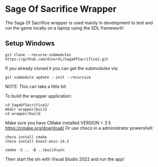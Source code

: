
# Sage Of Sacrifice Wrapper

The Saga Of Sacrifice wrapper is used mainly in development to test and run the game locally on a laptop using the SDL framework!

## Setup Windows

```shell
git clone --recurse-submodules https://github.com/dinordi/SagaOfSacrifice2.git
```

If you already cloned it you can get the submodules via:
```shell
git submodule update --init --recursive
```
NOTE: This can take a little bit

To build the wrapper application:

```shell
cd SagaOfSacrifice2/
mkdir wrapper/build
cd wrapper/build
```
Make sure you have CMake installed VERSION < 3.5
https://cmake.org/download/
Or use choco in a administrator powershell:
```shell
choco install cmake
choco install boost-msvc-14.3
```

```shell
cmake -S .. -B ..\build\win
```

Then start the sln with Visual Studio 2022 and run the app!



